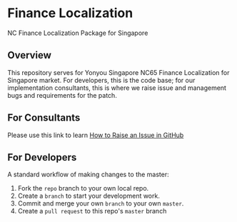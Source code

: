# Finance Localization
NC Finance Localization Package for Singapore

## Overview
This repository serves for Yonyou Singapore NC65 Finance Localization for Singapore market. For developers, this is the code base; 
for our implementation consultants, this is where we raise issue and management bugs and requirements for the patch.

## For Consultants
Please use this link to learn [How to Raise an Issue in GitHub](https://help.github.com/articles/creating-an-issue/)

## For Developers
A standard workflow of making changes to the master:
1. Fork the `repo` branch to your own local repo.
2. Create a `branch` to start your development work.
3. Commit and merge your own `branch` to your own `master`.
4. Create a `pull request` to this repo's `master` branch
